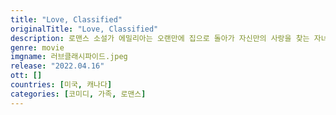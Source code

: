 ```yaml
---
title: "Love, Classified"
originalTitle: "Love, Classified"
description: 로맨스 소설가 에밀리아는 오랜만에 집으로 돌아가 자신만의 사랑을 찾는 자녀들과 재회한다.
genre: movie
imgname: 러브클래시파이드.jpeg
release: "2022.04.16"
ott: []
countries: [미국, 캐나다]
categories: [코미디, 가족, 로맨스]
---
```


